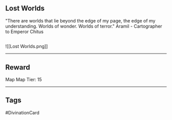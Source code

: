 ## Lost Worlds
"There are worlds that lie beyond the edge of my page, the edge of my understanding. Worlds of wonder. Worlds of terror."
Aramil - Cartographer to Emperor Chitus
## 
![[Lost Worlds.png]]

---
## Reward
Map
Map Tier: 15

---
## Tags
#DivinationCard